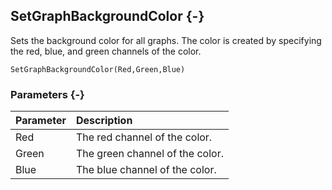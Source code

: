 ## SetGraphBackgroundColor {-}

Sets the background color for all graphs. The color is created by specifying the red, blue, and green channels of the color.

```{sql}
SetGraphBackgroundColor(Red,Green,Blue)
```

### Parameters {-}

Parameter | Description
| :-- | :-- |
Red | The red channel of the color.
Green | The green channel of the color.
Blue | The blue channel of the color.